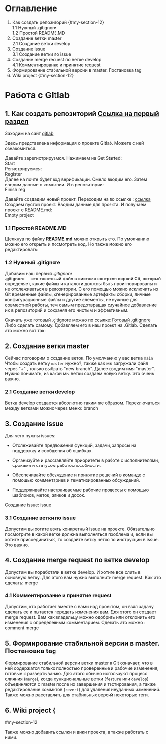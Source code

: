 # Оглавление

1. Как создать репозиторий   {#my-section-12}  
1.1 Нужный .gitignore   
1.2 Простой README.MD   
3. Создание ветки master   
2.1 Создание ветки develop  
4. Создание issue   
3.1 Создание ветки по issue  
5. Создание merge request по ветке develop  
4.1 Комментирование и принятие request  
6. Формирование стабильной версии в master. Постановка tag  
7. Wiki project {#my-section-12}  

# Работа с Gitlab

## 1. Как создать репозиторий [Ссылка на первый раздел](#my-section-12)

Заходим на сайт [gitlab](https://about.gitlab.com/ "About")

Здесь представлена информация о проекте Gitlab. Можете с ней ознакомиться.

Давайте зарегистрируемся.
Нажимаем на Get Started:  
Start  
Регистрируемся:  
Register  
Далее на почте будет код верификации. Смело вводим его. Затем вводим данные о компании. И в репозитории:  
Finish reg  

Давайте создадим новый проект. Переходим на по ссылке : [ссылка](https://gitlab.com/dashboard/projects)
Создаем пустой проект. Вводим данные для проекта. И получаем проект с README.md:  
Empty project

###   1.1 Простой README.MD

Щелкнув по файлу **README.md** можно открыть его. По умолчанию можно его открыть и посмотреть код. Но также можно его редактировать:


###   1.2 Нужный **.gitignore**

Добавим наш первый *.gitignore*   
.gitignore — это текстовый файл в системе контроля версий Git, который определяет, какие файлы и каталоги должны быть проигнорированы и не отслеживаться в репозитории. С его помощью можно исключить из Git временные файлы, сгенерированные артефакты сборки, личные конфигурационные файлы и другие элементы, не нужные для совместной работы, тем самым предотвращая случайное добавление их в репозиторий и сохраняя его чистым и эффективным. 

Скачать уже готовый .gitignore можно по ссылке: [Готовый .gitignore](https://github.com/github/gitignore)  
Либо сделать самому. Добавляем его в наш проект на .Gitlab. Сделать это можно вот так:    



## 2. Создание ветки master

Сейчас поговорим о создание веток. По умолчанию у вас ветка `main`
Чтобы создать ветку `master` нужно?, также как мы загружали файл через "+" , только выбрать "new branch". Далее вводим имя "master". Нужно понимать, из какой мы ветки создаем новую ветку. Это очень важно.  

###   2.1 Создание ветки develop

Ветка develop создается абсолютно таким же образом. Переключаться между ветками можно через меню:
branch  


## 3. Создание issue

Для чего нужны issues:

+ Отслеживайте предложения функций, задачи, запросы на поддержку и сообщения об ошибках.

+ Организуйте и расставляйте приоритеты в работе с исполнителями, сроками и статусом работоспособности.

+ Обеспечивайте обсуждение и принятие решений в команде с помощью комментариев и тематизированных обсуждений.

+ Поддерживайте настраиваемые рабочие процессы с помощью шаблонов, меток, эпиков и досок.

Создание issue:
issue  

###   3.1 Создание ветки по issue

Допустим вы хотите взять конкретный issue на проекте. Обязательно посмотрите в какой ветке должна выполняться проблема и, если вы хотите присоединиться, то создайте ветку четко по инструкции в issue. Это важно.

## 4. Создание merge request по ветке develop

Допустим вы поработали в ветке develop. И хотите все слить в основную ветку. Для этого вам нужно выполнить merge request. Как это сделать:
merge   

###   4.1 Комментирование и принятие request

Допустим, кто работает вместе с вами над проектом, он взял задачу сделать ее и пытается передать изменения вам. Для этого он создает merge request. Вам как владельцу можно одобрить или отклонить его изменения с определенным комментарием.
Сделать это можно :
comment merge  

## 5. Формирование стабильной версии в master. Постановка tag

Формирование стабильной версии ветки master в Git означает, что в ней содержатся только полностью проверенные и рабочие изменения, готовые к развертыванию. Для этого обычно используют процесс слияния (`merge`), когда функциональные ветки (`feature` или `develop`) объединяются с master после их завершения и тестирования, а также редактирование коммитов (`revert`) для удаления неудачных изменений. 
Также можно расставлять для стабильных версий некоторые теги. 

## 6. Wiki project {
#my-section-12 

Также можно добавить ссылки и вики проекта, а также работать с ними.
